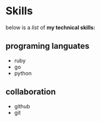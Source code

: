# Skills

below is a _list_ of **my technical skills:**
## programing languates
-  ruby
-  go
-  python
## collaboration
- github
- git
